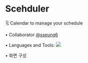 # Scehduler
🗓️ Calendar to manage your schedule

•  Collaborator 
[@sseung6](https://github.com/sseung6) 

•  Languages and Tools:
 <img src="https://img.shields.io/badge/Kotlin-7F52FF?style=for-the-badge&logo=Kotlin&logoColor=white">

• 화면 구성




